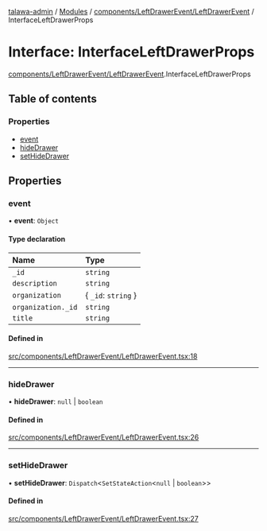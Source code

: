 [talawa-admin](../README.md) / [Modules](../modules.md) / [components/LeftDrawerEvent/LeftDrawerEvent](../modules/components_LeftDrawerEvent_LeftDrawerEvent.md) / InterfaceLeftDrawerProps

# Interface: InterfaceLeftDrawerProps

[components/LeftDrawerEvent/LeftDrawerEvent](../modules/components_LeftDrawerEvent_LeftDrawerEvent.md).InterfaceLeftDrawerProps

## Table of contents

### Properties

- [event](components_LeftDrawerEvent_LeftDrawerEvent.InterfaceLeftDrawerProps.md#event)
- [hideDrawer](components_LeftDrawerEvent_LeftDrawerEvent.InterfaceLeftDrawerProps.md#hidedrawer)
- [setHideDrawer](components_LeftDrawerEvent_LeftDrawerEvent.InterfaceLeftDrawerProps.md#sethidedrawer)

## Properties

### event

• **event**: `Object`

#### Type declaration

| Name | Type |
| :------ | :------ |
| `_id` | `string` |
| `description` | `string` |
| `organization` | \{ `_id`: `string`  \} |
| `organization._id` | `string` |
| `title` | `string` |

#### Defined in

[src/components/LeftDrawerEvent/LeftDrawerEvent.tsx:18](https://github.com/Sauradip07/talawa-admin/blob/504276e/src/components/LeftDrawerEvent/LeftDrawerEvent.tsx#L18)

___

### hideDrawer

• **hideDrawer**: ``null`` \| `boolean`

#### Defined in

[src/components/LeftDrawerEvent/LeftDrawerEvent.tsx:26](https://github.com/Sauradip07/talawa-admin/blob/504276e/src/components/LeftDrawerEvent/LeftDrawerEvent.tsx#L26)

___

### setHideDrawer

• **setHideDrawer**: `Dispatch`\<`SetStateAction`\<``null`` \| `boolean`\>\>

#### Defined in

[src/components/LeftDrawerEvent/LeftDrawerEvent.tsx:27](https://github.com/Sauradip07/talawa-admin/blob/504276e/src/components/LeftDrawerEvent/LeftDrawerEvent.tsx#L27)
